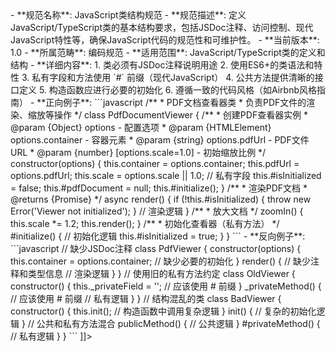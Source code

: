 <![CDATA[<!-- JAVASCRIPT-CLASS-STRUCTURE-001.md -->
- **规范名称**: JavaScript类结构规范
- **规范描述**: 定义JavaScript/TypeScript类的基本结构要求，包括JSDoc注释、访问控制、现代JavaScript特性等，确保JavaScript代码的规范性和可维护性。
- **当前版本**: 1.0
- **所属范畴**: 编码规范
- **适用范围**: JavaScript/TypeScript类的定义和结构
- **详细内容**:
  1. 类必须有JSDoc注释说明用途
  2. 使用ES6+的类语法和特性
  3. 私有字段和方法使用 `#` 前缀（现代JavaScript）
  4. 公共方法提供清晰的接口定义
  5. 构造函数应进行必要的初始化
  6. 遵循一致的代码风格（如Airbnb风格指南）

- **正向例子**:
  ```javascript
  /**
   * PDF文档查看器类
   * 负责PDF文件的渲染、缩放等操作
   */
  class PdfDocumentViewer {
    /**
     * 创建PDF查看器实例
     * @param {Object} options - 配置选项
     * @param {HTMLElement} options.container - 容器元素
     * @param {string} options.pdfUrl - PDF文件URL
     * @param {number} [options.scale=1.0] - 初始缩放比例
     */
    constructor(options) {
      this.container = options.container;
      this.pdfUrl = options.pdfUrl;
      this.scale = options.scale || 1.0;
      
      // 私有字段
      this.#isInitialized = false;
      this.#pdfDocument = null;
      
      this.#initialize();
    }
    
    /**
     * 渲染PDF文档
     * @returns {Promise<void>}
     */
    async render() {
      if (!this.#isInitialized) {
        throw new Error('Viewer not initialized');
      }
      // 渲染逻辑
    }
    
    /**
     * 放大文档
     */
    zoomIn() {
      this.scale *= 1.2;
      this.render();
    }
    
    /**
     * 初始化查看器（私有方法）
     */
    #initialize() {
      // 初始化逻辑
      this.#isInitialized = true;
    }
  }
  ```

- **反向例子**:
  ```javascript
  // 缺少JSDoc注释
  class PdfViewer {
    constructor(options) {
      this.container = options.container;
      // 缺少必要的初始化
    }
    
    render() { // 缺少注释和类型信息
      // 渲染逻辑
    }
  }

  // 使用旧的私有方法约定
  class OldViewer {
    constructor() {
      this._privateField = ''; // 应该使用 # 前缀
    }
    
    _privateMethod() { // 应该使用 # 前缀
      // 私有逻辑
    }
  }

  // 结构混乱的类
  class BadViewer {
    constructor() {
      this.init(); // 构造函数中调用复杂逻辑
    }
    
    init() {
      // 复杂的初始化逻辑
    }
    
    // 公共和私有方法混合
    publicMethod() {
      // 公共逻辑
    }
    
    #privateMethod() {
      // 私有逻辑
    }
  }
  ```
]]>